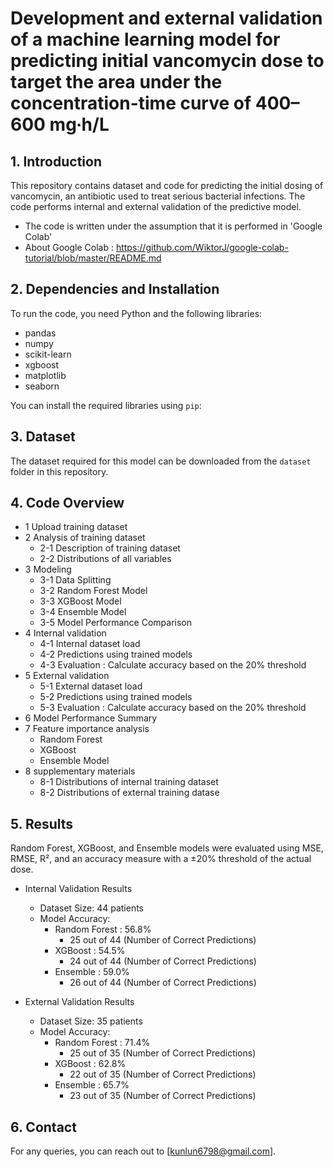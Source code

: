 # Development and external validation of a machine learning model for predicting initial vancomycin dose to target the area under the concentration-time curve of 400–600 mg∙h/L 

## 1. Introduction
This repository contains dataset and code for predicting the initial dosing of vancomycin, an antibiotic used to treat serious bacterial infections. The code performs internal and external validation of the predictive model.
- The code is written under the assumption that it is performed in 'Google Colab'
- About Google Colab : https://github.com/WiktorJ/google-colab-tutorial/blob/master/README.md

## 2. Dependencies and Installation
To run the code, you need Python and the following libraries:
- pandas
- numpy
- scikit-learn
- xgboost
- matplotlib
- seaborn

You can install the required libraries using `pip`:

## 3. Dataset
The dataset required for this model can be downloaded from the `dataset` folder in this repository.

## 4. Code Overview
- 1 Upload training dataset
- 2 Analysis of training dataset
  - 2-1 Description of training dataset
  - 2-2 Distributions of all variables
- 3 Modeling
  - 3-1 Data Splitting
  - 3-2 Random Forest Model
  - 3-3 XGBoost Model
  - 3-4 Ensemble Model
  - 3-5 Model Performance Comparison
- 4 Internal validation
  - 4-1 Internal dataset load
  - 4-2 Predictions using trained models
  - 4-3 Evaluation : Calculate accuracy based on the 20% threshold
- 5 External validation
  - 5-1 External dataset load
  - 5-2 Predictions using trained models
  - 5-3 Evaluation : Calculate accuracy based on the 20% threshold
- 6 Model Performance Summary
- 7 Feature importance analysis
  - Random Forest
  - XGBoost
  - Ensemble Model
- 8 supplementary materials
  - 8-1 Distributions of internal training dataset
  - 8-2 Distributions of external training datase



## 5. Results
Random Forest, XGBoost, and Ensemble models were evaluated using MSE, RMSE, R², and an accuracy measure with a ±20% threshold of the actual dose.

- Internal Validation Results
  - Dataset Size: 44 patients
  - Model Accuracy:
    - Random Forest : 56.8%
      - 25 out of 44 (Number of Correct Predictions)
    - XGBoost : 54.5%
      - 24 out of 44 (Number of Correct Predictions)
    - Ensemble : 59.0%
      - 26 out of 44 (Number of Correct Predictions)

- External Validation Results
  - Dataset Size: 35 patients
  - Model Accuracy:
    - Random Forest : 71.4%
      - 25 out of 35 (Number of Correct Predictions)
    - XGBoost : 62.8%
      - 22 out of 35 (Number of Correct Predictions)
    - Ensemble : 65.7%
      - 23 out of 35 (Number of Correct Predictions)

## 6. Contact
For any queries, you can reach out to [kunlun6798@gmail.com].
